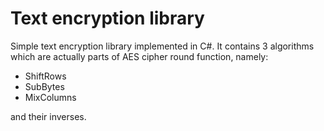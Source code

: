 
# Text encryption library

Simple text encryption library implemented in C#. It contains 3 algorithms which are actually parts of AES cipher round function, namely:
- ShiftRows
- SubBytes
- MixColumns

and their inverses.
